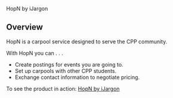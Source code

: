 HopN by iJargon

Overview
--------

HopN is a carpool service designed to serve the CPP community.

With HopN you can . . . 
- Create postings for events you are going to.
- Set up carpools with other CPP students.
- Exchange contact information to negotiate pricing.

To see the product in action: [HopN by iJargon](http://ec2-13-57-38-133.us-west-1.compute.amazonaws.com:8080)
